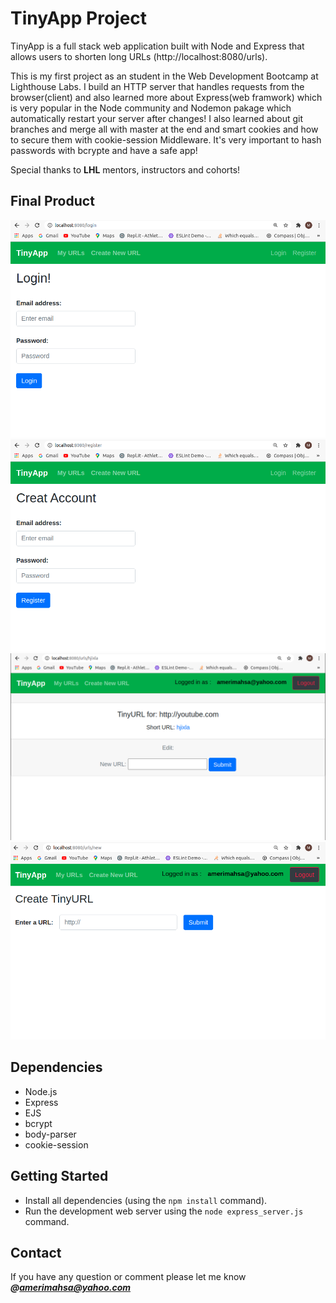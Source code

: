 # TinyApp Project

TinyApp is a full stack web application built with Node and Express that allows users to shorten long URLs (http://localhost:8080/urls).

This is my first project as an student in the Web Development Bootcamp at Lighthouse Labs.
I build an HTTP server that handles requests from the browser(client) and also learned more about Express(web framwork) which is very popular in the Node community and Nodemon pakage which automatically restart your server after changes!
I also learned about git branches and merge all with master at the end and smart cookies and how to secure them with cookie-session Middleware. It's very important to hash passwords with bcrypte and have a safe app!

Special thanks to **LHL** mentors, instructors and cohorts!

## Final Product 

!["login page"](https://github.com/Mahsa1990a/tinyApp-New/blob/master/docs/login.png?raw=true)
!["register page"](https://github.com/Mahsa1990a/tinyApp-New/blob/master/docs/register.png?raw=true)
!["shortURL"](https://github.com/Mahsa1990a/tinyApp-New/blob/master/docs/urls.shorturl.png?raw=true)
!["creat new URL"](https://github.com/Mahsa1990a/tinyApp-New/blob/master/docs/creat%20new%20url.png?raw=true)

## Dependencies

- Node.js
- Express
- EJS
- bcrypt
- body-parser
- cookie-session

## Getting Started

- Install all dependencies (using the `npm install` command).
- Run the development web server using the `node express_server.js` command.

## Contact
If you have any question or comment please let me know ***@amerimahsa@yahoo.com***